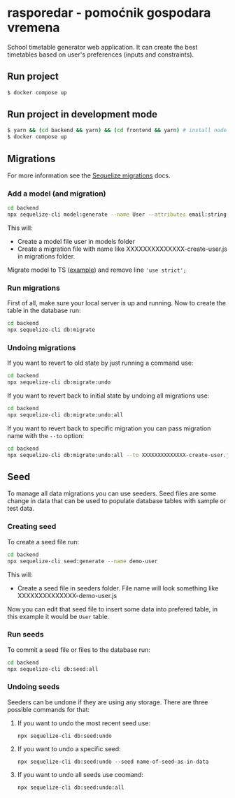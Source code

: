 # rasporedar - pomoćnik gospodara vremena

School timetable generator web application. It can create the best timetables based on user's preferences (inputs and constraints).

## Run project

```sh
$ docker compose up
```

## Run project in development mode

```sh
$ yarn && (cd backend && yarn) && (cd frontend && yarn) # install node packages on host machine for eslint, husky...
$ docker compose up
```

## Migrations

For more information see the [Sequelize migrations](https://sequelize.org/docs/v6/other-topics/migrations/) docs.
### Add a model (and migration)

```sh
cd backend
npx sequelize-cli model:generate --name User --attributes email:string,password:string
```

This will:

  - Create a model file user in models folder
  - Create a migration file with name like XXXXXXXXXXXXXX-create-user.js in migrations folder.

Migrate model to TS ([example](./backend/src/models/user.ts)) and remove line `'use strict';`

### Run migrations
First of all, make sure your local server is up and running.
Now to create the table in the database run:

```sh
cd backend
npx sequelize-cli db:migrate
```

### Undoing migrations

If you want to revert to old state by just running a command use:
```sh
cd backend
npx sequelize-cli db:migrate:undo
```

If you want to revert back to initial state by undoing all migrations use:
```sh
cd backend
npx sequelize-cli db:migrate:undo:all
```

If you want to revert back to specific migration you can pass migration name with the `--to` option:
```sh
cd backend
npx sequelize-cli db:migrate:undo:all --to XXXXXXXXXXXXXX-create-user.js
```

## Seed

To manage all data migrations you can use seeders. Seed files are some change in data that can be used to populate database tables with sample or test data.

### Creating seed

To create a seed file run:
```sh
cd backend
npx sequelize-cli seed:generate --name demo-user
```

This will:

  - Create a seed file in seeders folder. File name will look something like XXXXXXXXXXXXXX-demo-user.js

Now you can edit that seed file to insert some data into prefered table, in this example it would be `User` table.

### Run seeds

To commit a seed file or files to the database run:
```sh
cd backend
npx sequelize-cli db:seed:all
```

### Undoing seeds

Seeders can be undone if they are using any storage. There are three possible commands for that:
  1. If you want to undo the most recent seed use:
  
      `npx sequelize-cli db:seed:undo`

  2. If you want to undo a specific seed:
    
      `npx sequelize-cli db:seed:undo --seed name-of-seed-as-in-data`

  3. If you want to undo all seeds use coomand:
  
      `npx sequelize-cli db:seed:undo:all`
